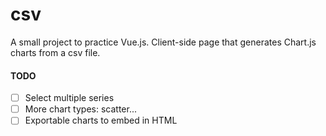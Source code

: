 # csv
A small project to practice Vue.js.
Client-side page that generates Chart.js charts from a csv file.

#### TODO
- [ ] Select multiple series
- [ ] More chart types: scatter...
- [ ] Exportable charts to embed in HTML
